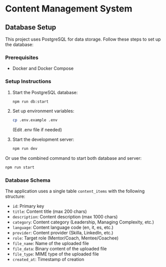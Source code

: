 # Content Management System

## Database Setup

This project uses PostgreSQL for data storage. Follow these steps to set up the database:

### Prerequisites
- Docker and Docker Compose

### Setup Instructions

1. Start the PostgreSQL database:
   ```bash
   npm run db:start
   ```

2. Set up environment variables:
   ```bash
   cp .env.example .env
   ```
   (Edit .env file if needed)

3. Start the development server:
   ```bash
   npm run dev
   ```

Or use the combined command to start both database and server:
```bash
npm run start
```

### Database Schema

The application uses a single table `content_items` with the following structure:
- `id`: Primary key
- `title`: Content title (max 200 chars)
- `description`: Content description (max 1000 chars)
- `category`: Content category (Leadership, Managing Complexity, etc.)
- `language`: Content language code (en, it, es, etc.)
- `provider`: Content provider (Skilla, LinkedIn, etc.)
- `role`: Target role (Mentor/Coach, Mentee/Coachee)
- `file_name`: Name of the uploaded file
- `file_data`: Binary content of the uploaded file
- `file_type`: MIME type of the uploaded file
- `created_at`: Timestamp of creation